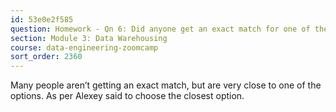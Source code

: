 ```yaml
---
id: 53e0e2f585
question: Homework - Qn 6: Did anyone get an exact match for one of the options given in Module 3 homework Q6?
section: Module 3: Data Warehousing
course: data-engineering-zoomcamp
sort_order: 2360
---
```


Many people aren’t getting an exact match, but are very close to one of the options. As per Alexey said to choose the closest option.

